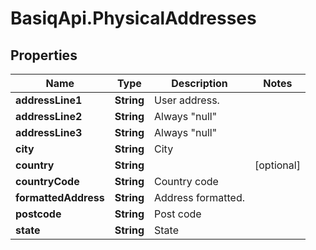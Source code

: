 # BasiqApi.PhysicalAddresses

## Properties
Name | Type | Description | Notes
------------ | ------------- | ------------- | -------------
**addressLine1** | **String** | User address. | 
**addressLine2** | **String** | Always \"null\" | 
**addressLine3** | **String** | Always \"null\" | 
**city** | **String** | City | 
**country** | **String** |  | [optional] 
**countryCode** | **String** | Country code | 
**formattedAddress** | **String** | Address formatted. | 
**postcode** | **String** | Post code | 
**state** | **String** | State | 


